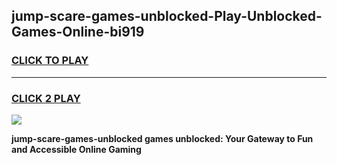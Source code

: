 
## jump-scare-games-unblocked-Play-Unblocked-Games-Online-bi919
<h3>
<a href="https://premium76.site?title=jump-scare-games-unblocked&ref=25A">CLICK TO PLAY</a></h3>
<hr>

<h3>
<a href="https://premium76.site?title=jump-scare-games-unblocked&ref=25A">CLICK 2 PLAY</a>
  
</h3>

<a href="https://premium76.site?title=jump-scare-games-unblocked&ref=25A"><img src="https://clearcache.store/games.png"></a>


**jump-scare-games-unblocked games unblocked: Your Gateway to Fun and Accessible Online Gaming**
